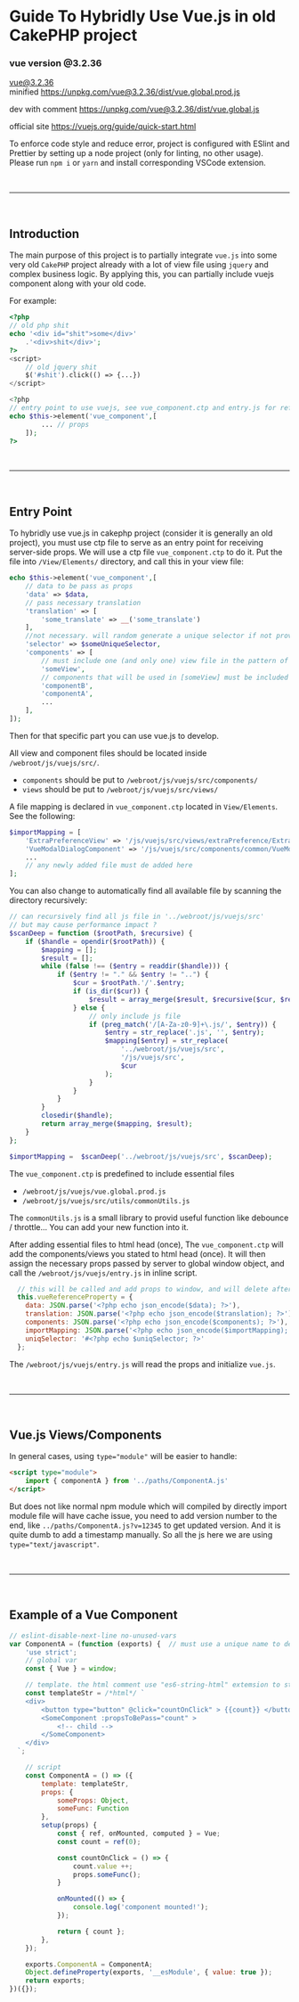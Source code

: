 # Guide To Hybridly Use Vue.js in old CakePHP project
### vue version @3.2.36
vue@3.2.36\
minified
https://unpkg.com/vue@3.2.36/dist/vue.global.prod.js

dev with comment
https://unpkg.com/vue@3.2.36/dist/vue.global.js

official site
https://vuejs.org/guide/quick-start.html


To enforce code style and reduce error, project is configured with ESlint and Prettier by setting up a node project (only for linting, no other usage). Please run `npm i` or `yarn` and install corresponding VSCode extension.

<br>

---

<br>

## Introduction

The main purpose of this project is to partially integrate `vue.js` into some very old `CakePHP` project already with a lot of view file using `jquery` and complex business logic. By applying this, you can partially include vuejs component along with your old code.

For example:

```php
<?php
// old php shit
echo '<div id="shit">some</div>'
    .'<div>shit</div>';
?>
<script>
    // old jquery shit
    $('#shit').click(() => {...})
</script>

<?php
// entry point to use vuejs, see vue_component.ctp and entry.js for reference
echo $this->element('vue_component',[
        ... // props
    ]);
?>
```
<br>

---

<br>

## Entry Point
To hybridly use vue.js in cakephp project (consider it is generally an old project), you must use ctp file to serve as an entry point for receiving server-side props. We will use a ctp file `vue_component.ctp` to do it. Put the file into `/View/Elements/` directory, and call this in your view file:


```php
echo $this->element('vue_component',[
    // data to be pass as props
    'data' => $data,
    // pass necessary translation
    'translation' => [
        'some_translate' => __('some_translate')
    ],
    //not necessary. will random generate a unique selector if not provided.
    'selector' => $someUniqueSelector, 
    'components' => [
        // must include one (and only one) view file in the pattern of [filename]View to serve as entry point
        'someView',
        // components that will be used in [someView] must be included
        'componentB',
        'componentA', 
        ...
    ],
]);
```

Then for that specific part you can use vue.js to develop.

All view and component files should be located inside `/webroot/js/vuejs/src/`.
- `components` should be put to `/webroot/js/vuejs/src/components/`
- `views` should be put to `/webroot/js/vuejs/src/views/`
  
A file mapping is declared in `vue_component.ctp` located in `View/Elements`.\
See the following:

```php
$importMapping = [
    'ExtraPreferenceView' => '/js/vuejs/src/views/extraPreference/ExtraPreferenceView.js',
    'VueModalDialogComponent' => '/js/vuejs/src/components/common/VueModalDialogComponent.js',
    ...
    // any newly added file must de added here
];
```

You can also change to automatically find all available file by scanning the directory recursively:

```php
// can recursively find all js file in '../webroot/js/vuejs/src'
// but may cause performance impact ?
$scanDeep = function ($rootPath, $recursive) {
    if ($handle = opendir($rootPath)) {
        $mapping = [];
        $result = [];
        while (false !== ($entry = readdir($handle))) {
            if ($entry != "." && $entry != "..") {
                $cur = $rootPath.'/'.$entry;
                if (is_dir($cur)) {
                    $result = array_merge($result, $recursive($cur, $recursive));
                } else {
                    // only include js file
                    if (preg_match('/[A-Za-z0-9]+\.js/', $entry)) {
                        $entry = str_replace('.js', '', $entry);
                        $mapping[$entry] = str_replace(
                            '../webroot/js/vuejs/src',
                            '/js/vuejs/src',
                            $cur
                        );
                    }
                }
            }
        }
        closedir($handle);
        return array_merge($mapping, $result);
    }
};

$importMapping =  $scanDeep('../webroot/js/vuejs/src', $scanDeep);
```

The `vue_component.ctp` is predefined to include essential files
- `/webroot/js/vuejs/vue.global.prod.js` 
- `/webroot/js/vuejs/src/utils/commonUtils.js`

The `commonUtils.js` is a small library to provid useful function like debounce / throttle... You can add your new function into it.

After adding essential files to html head (once), The `vue_component.ctp` will add the components/views you stated to html head (once). It will then assign the necessary props passed by server to global window object, and call the `/webroot/js/vuejs/entry.js`  in inline script.

```js
  // this will be called and add props to window, and will delete after component mounted
  this.vueReferenceProperty = {
    data: JSON.parse('<?php echo json_encode($data); ?>'),
    translation: JSON.parse('<?php echo json_encode($translation); ?>'),
    components: JSON.parse('<?php echo json_encode($components); ?>'),
    importMapping: JSON.parse('<?php echo json_encode($importMapping); ?>'),
    uniqSelector: '#<?php echo $uniqSelector; ?>'
  };
```

The `/webroot/js/vuejs/entry.js` will read the props and initialize `vue.js`.

<br>

---

<br>

## Vue.js Views/Components
In general cases, using `type="module"` will be easier to handle:
```html
<script type="module">
    import { componentA } from '../paths/ComponentA.js'
</script>
```
But does not like normal npm module which will compiled by  directly import module file will have cache issue, you need to add version number to the end, like `../paths/ComponentA.js?v=12345` to get updated version. And it is quite dumb to add a timestamp manually. So all the js here we are using `type="text/javascript"`.

<br>

---

<br>

## Example of a Vue Component

```js
// eslint-disable-next-line no-unused-vars
var ComponentA = (function (exports) {  // must use a unique name to declare in global
    'use strict';
    // global var
    const { Vue } = window;

    // template. the html comment use "es6-string-html" extemsion to style html str
    const templateStr = /*html*/ `
    <div>
        <button type="button" @click="countOnClick" > {{count}} </button>
        <SomeComponent :propsToBePass="count" >
            <!-- child -->
        </SomeComponent>
    </div>
  `;

    // script
    const ComponentA = () => ({
        template: templateStr,
        props: {
            someProps: Object,
            someFunc: Function
        },
        setup(props) {
            const { ref, onMounted, computed } = Vue;
            const count = ref(0);

            const countOnClick = () => {
                count.value ++;
                props.someFunc();
            }

            onMounted(() => {
                console.log('component mounted!');
            });

            return { count };
        },
    });

    exports.ComponentA = ComponentA;
    Object.defineProperty(exports, '__esModule', { value: true });
    return exports;
})({});


```



